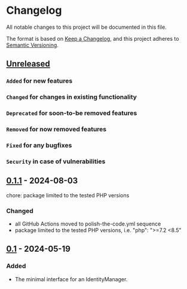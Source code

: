 # Changelog

All notable changes to this project will be documented in this file.

The format is based on [Keep a Changelog](https://keepachangelog.com/en/1.0.0/),
and this project adheres to [Semantic Versioning](https://semver.org/spec/v2.0.0.html).

## [Unreleased]

### `Added` for new features

### `Changed` for changes in existing functionality

### `Deprecated` for soon-to-be removed features

### `Removed` for now removed features

### `Fixed` for any bugfixes

### `Security` in case of vulnerabilities

## [0.1.1] - 2024-08-03

chore: package limited to the tested PHP versions

### Changed

- all GitHub Actions moved to polish-the-code.yml sequence
- package limited to the tested PHP versions, i.e. "php": ">=7.2 <8.5"

## [0.1] - 2024-05-19

### Added

- The minimal interface for an IdentityManager.

[Unreleased]: https://github.com/WorkOfStan/seablast-interfaces/compare/v0.1.1...HEAD
[0.1.1]: https://github.com/WorkOfStan/seablast-interfaces/compare/v0.1...0.1.1
[0.1]: https://github.com/WorkOfStan/seablast-interfaces/releases/tag/v0.1
